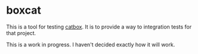 # boxcat
This is a tool for testing [catbox](https://github.com/horgh/catbox). It is
to provide a way to integration tests for that project.

This is a work in progress. I haven't decided exactly how it will work.
